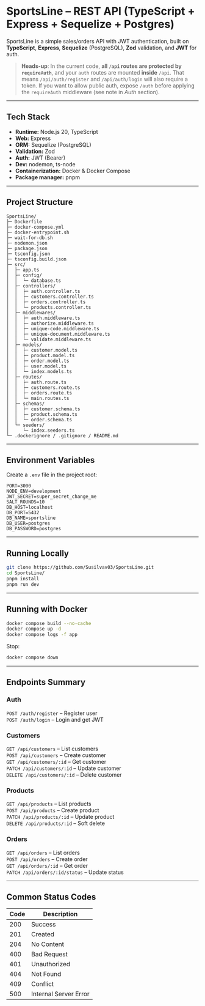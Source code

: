 # SportsLine – REST API (TypeScript + Express + Sequelize + Postgres)

SportsLine is a simple sales/orders API with JWT authentication, built on **TypeScript**, **Express**, **Sequelize** (PostgreSQL), **Zod** validation, and **JWT** for auth.

> **Heads-up**: In the current code, **all `/api` routes are protected by `requireAuth`**, and your `auth` routes are mounted **inside** `/api`. That means `/api/auth/register` and `/api/auth/login` will also require a token. If you want to allow public auth, expose `/auth` before applying the `requireAuth` middleware (see note in _Auth_ section).

---

## Tech Stack

- **Runtime:** Node.js 20, TypeScript
- **Web:** Express
- **ORM:** Sequelize (PostgreSQL)
- **Validation:** Zod
- **Auth:** JWT (Bearer)
- **Dev:** nodemon, ts-node
- **Containerization:** Docker & Docker Compose
- **Package manager:** pnpm

---

## Project Structure

```
SportsLine/
├─ Dockerfile
├─ docker-compose.yml
├─ docker-entrypoint.sh
├─ wait-for-db.sh
├─ nodemon.json
├─ package.json
├─ tsconfig.json
├─ tsconfig.build.json
├─ src/
│  ├─ app.ts
│  ├─ config/
│  │  └─ database.ts
│  ├─ controllers/
│  │  ├─ auth.controller.ts
│  │  ├─ customers.controller.ts
│  │  ├─ orders.controller.ts
│  │  └─ products.controller.ts
│  ├─ middlewares/
│  │  ├─ auth.middleware.ts
│  │  ├─ authorize.middleware.ts
│  │  ├─ unique-code.middleware.ts
│  │  ├─ unique-document.middleware.ts
│  │  └─ validate.middleware.ts
│  ├─ models/
│  │  ├─ customer.model.ts
│  │  ├─ product.model.ts
│  │  ├─ order.model.ts
│  │  ├─ user.model.ts
│  │  └─ index.models.ts
│  ├─ routes/
│  │  ├─ auth.route.ts
│  │  ├─ customers.route.ts
│  │  ├─ orders.route.ts
│  │  └─ main.routes.ts
│  ├─ schemas/
│  │  ├─ customer.schema.ts
│  │  ├─ product.schema.ts
│  │  └─ order.schema.ts
│  └─ seeders/
│     └─ index.seeders.ts
└─ .dockerignore / .gitignore / README.md
```

---

## Environment Variables

Create a `.env` file in the project root:

```env
PORT=3000
NODE_ENV=development
JWT_SECRET=super_secret_change_me
SALT_ROUNDS=10
DB_HOST=localhost
DB_PORT=5432
DB_NAME=sportsline
DB_USER=postgres
DB_PASSWORD=postgres
```

---

## Running Locally

```bash
git clone https://github.com/Susilvav03/SportsLine.git
cd SportsLine/
pnpm install
pnpm run dev
```

---

## Running with Docker

```bash
docker compose build --no-cache
docker compose up -d
docker compose logs -f app
```

Stop:
```bash
docker compose down
```

---

## Endpoints Summary

### Auth
`POST /auth/register` – Register user  
`POST /auth/login` – Login and get JWT

### Customers
`GET /api/customers` – List customers  
`POST /api/customers` – Create customer  
`GET /api/customers/:id` – Get customer  
`PATCH /api/customers/:id` – Update customer  
`DELETE /api/customers/:id` – Delete customer

### Products
`GET /api/products` – List products  
`POST /api/products` – Create product  
`PATCH /api/products/:id` – Update product  
`DELETE /api/products/:id` – Soft delete

### Orders
`GET /api/orders` – List orders  
`POST /api/orders` – Create order  
`GET /api/orders/:id` – Get order  
`PATCH /api/orders/:id/status` – Update status

---

## Common Status Codes

| Code | Description |
|------|--------------|
| 200 | Success |
| 201 | Created |
| 204 | No Content |
| 400 | Bad Request |
| 401 | Unauthorized |
| 404 | Not Found |
| 409 | Conflict |
| 500 | Internal Server Error |
